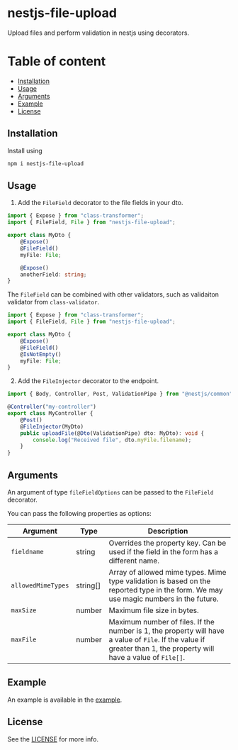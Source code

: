 # nestjs-file-upload

Upload files and perform validation in nestjs using decorators.

# Table of content

- [Installation](#installation)
- [Usage](#usage)
- [Arguments](#arguments)
- [Example](#example)
- [License](#license)

## Installation

Install using
```bash
npm i nestjs-file-upload
```

## Usage

1. Add the `FileField` decorator to the file fields in your dto.

```typescript
import { Expose } from "class-transformer";
import { FileField, File } from "nestjs-file-upload";

export class MyDto {
    @Expose()
    @FileField()
    myFile: File;

    @Expose()
    anotherField: string;
}
```

The `FileField` can be combined with other validators, such as validaiton validator from `class-validator`.

```typescript
import { Expose } from "class-transformer";
import { FileField, File } from "nestjs-file-upload";

export class MyDto {
    @Expose()
    @FileField()
    @IsNotEmpty()
    myFile: File;
}
```

2. Add the `FileInjector` decorator to the endpoint.

```typescript
import { Body, Controller, Post, ValidationPipe } from "@nestjs/common";

@Controller("my-controller")
export class MyController {
    @Post()
    @FileInjector(MyDto)
    public uploadFile(@Dto(ValidationPipe) dto: MyDto): void {
        console.log("Received file", dto.myFile.filename);
    }
}
```

## Arguments

An argument of type `fileFieldOptions` can be passed to the `FileField` decorator.

You can pass the following properties as options:

| Argument           | Type     | Description                                                                                                                                                        |
| ------------------ | -------- | ------------------------------------------------------------------------------------------------------------------------------------------------------------------ |
| `fieldname`        | string   | Overrides the property key. Can be used if the field in the form has a different name.                                                                             |
| `allowedMimeTypes` | string[] | Array of allowed mime types. Mime type validation is based on the reported type in the form. We may use magic numbers in the future.                               |
| `maxSize`          | number   | Maximum file size in bytes.                                                                                                                                        |
| `maxFile`          | number   | Maximum number of files. If the number is 1, the property will have a value of `File`. If the value if greater than 1, the property will have a value of `File[]`. |

## Example

An example is available in the [example](https://github.com/jtplouffe/nestjs-file-upload/tree/master/example).

## License

See the [LICENSE](https://github.com/jtplouffe/nestjs-file-upload/tree/master/LICENSE) for more info.
